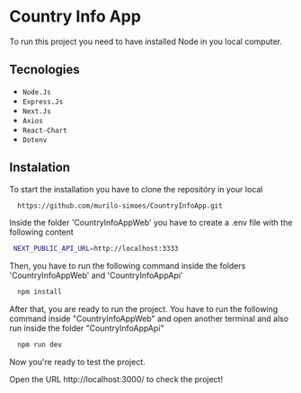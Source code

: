 # Country Info App

To run this project you need to have installed Node in you local computer.

## Tecnologies

  - `Node.Js`
  - `Express.Js`
  - `Next.Js`
  - `Axios`
  - `React-Chart`
  - `Dotenv`

## Instalation

To start the installation you have to clone the repositóry in your local

```bash
  https://github.com/murilo-simoes/CountryInfoApp.git
```

Inside the folder 'CountryInfoAppWeb' you have to create a .env file with the following content

```bash
 NEXT_PUBLIC_API_URL=http://localhost:3333
```

Then, you have to run the following command inside the folders 'CountryInfoAppWeb' and 'CountryInfoAppApi'

```bash
  npm install
```

After that, you are ready to run the project. 
You have to run the following command inside "CountryInfoAppWeb" and open another terminal and also run inside the folder "CountryInfoAppApi"

```bash
  npm run dev
```

Now you're ready to test the project.

Open the URL http://localhost:3000/ to check the project!
